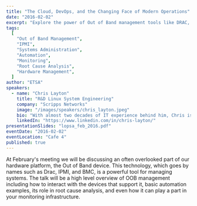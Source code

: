 ```yaml
---
title: "The Cloud, DevOps, and the Changing Face of Modern Operations"
date: "2016-02-02"
excerpt: "Explore the power of Out of Band management tools like DRAC, IPMI, and BMC, and how they enhance automation, monitoring, and root cause analysis."
tags:
  [
    "Out of Band Management",
    "IPMI",
    "Systems Administration",
    "Automation",
    "Monitoring",
    "Root Cause Analysis",
    "Hardware Management",
  ]
author: "ETSA"
speakers:
  - name: "Chris Layton"
    title: "R&D Linux System Engineering"
    company: "Scripps Networks"
    image: "/images/speakers/chris_layton.jpeg"
    bio: "With almost two decades of IT experience behind him, Chris is always looking for new challenges and opportunities to grow, especially if they involve Linux. He currently serves on the R&D Linux Engineering team at Oak Ridge National Laboratory where he helps support the technical needs of the lab's many scientific research projects. His prior experience includes working as part of a two man engineering team at a Tier 1 ISP, a year long stint as a Senior Systems Engineer at Peak Hosting, and also supporting ORNL's supercomputing effort as a member of the HPC Operations Infrastructure team. When not chasing packets or bending Linux systems to do his bidding, his time is spent trying to keep pace with his daughter, exploring the local hiking haunts, playing with embedded Linux systems, and driving mountain roads in small two seater automobiles."
    linkedIn: "https://www.linkedin.com/in/chris-layton/"
presentationSlides: "lopsa_feb_2016.pdf"
eventDate: "2016-02-02"
eventLocation: "Cafe 4"
published: true
---
```


At February's meeting we will be discussing an often overlooked part of our hardware platform, the Out of Band device. This technology, which goes by names such as Drac, IPMI, and BMC, is a powerful tool for managing systems. The talk will be a high level overview of OOB management including how to interact with the devices that support it, basic automation examples, its role in root cause analysis, and even how it can play a part in your monitoring infrastructure.

